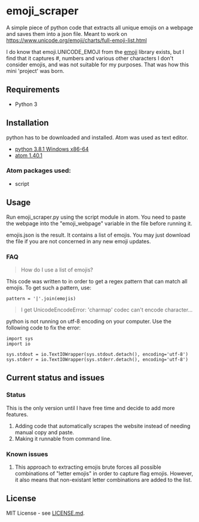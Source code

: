 # emoji_scraper

A simple piece of python code that extracts all unique emojis on a webpage and saves them into a json file. Meant to work on https://www.unicode.org/emoji/charts/full-emoji-list.html

I do know that emoji.UNICODE_EMOJI from the [emoji](https://github.com/alexandrevicenzi/emojis) library exists, but I find that it captures #, numbers and various other characters I don't consider emojis, and was not suitable for my purposes. That was how this mini 'project' was born.

## Requirements

* Python 3

## Installation

python has to be downloaded and installed. Atom was used as text editor.

* [python 3.8.1 Windows x86-64](https://www.python.org/downloads/)
* [atom 1.40.1](https://atom.io/)

### Atom packages used:

* script

## Usage

Run emoji_scraper.py using the script module in atom. You need to paste the webpage into the "emoji_webpage" variable in the file before running it.

emojis.json is the result. It contains a list of emojis. You may just download the file if you are not concerned in any new emoji updates.

### FAQ

> How do I use a list of emojis?

This code was written to in order to get a regex pattern that can match all emojis. To get such a pattern, use:

```
pattern = '|'.join(emojis)
```

> I get UnicodeEncodeError: 'charmap' codec can't encode character...

python is not running on utf-8 encoding on your computer. Use the following code to fix the error:

```
import sys
import io

sys.stdout = io.TextIOWrapper(sys.stdout.detach(), encoding='utf-8')
sys.stderr = io.TextIOWrapper(sys.stderr.detach(), encoding='utf-8')
```

## Current status and issues

### Status

This is the only version until I have free time and decide to add more features.

1. Adding code that automatically scrapes the website instead of needing manual copy and paste.
2. Making it runnable from command line.

### Known issues

1. This approach to extracting emojis brute forces all possible combinations of "letter emojis" in order to capture flag emojis. However, it also means that non-existant letter combinations are added to the list.

## License

MIT License - see [LICENSE.md](LICENSE.md).
